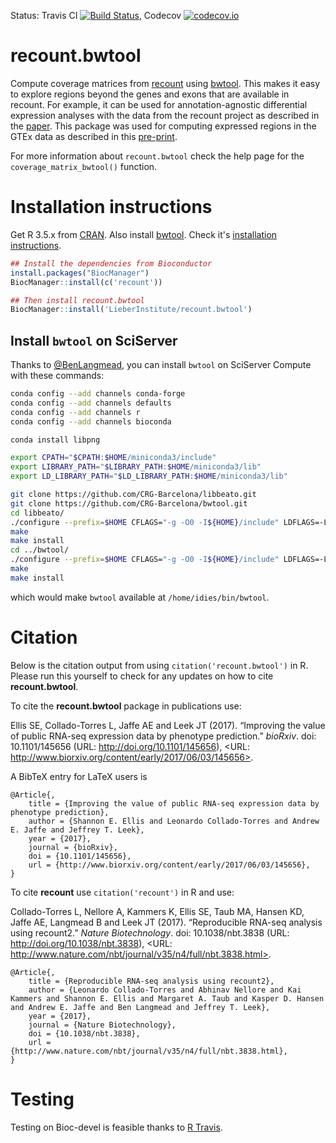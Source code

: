 Status: Travis CI [![Build Status](https://travis-ci.org/LieberInstitute/recount.bwtool.svg?branch=master)](https://travis-ci.org/LieberInstitute/recount.bwtool), Codecov [![codecov.io](https://codecov.io/github/LieberInstitute/recount.bwtool/coverage.svg?branch=master)](https://codecov.io/github/LieberInstitute/recount.bwtool?branch=master)

recount.bwtool
==============

Compute coverage matrices from [recount](https://jhubiostatistics.shinyapps.io/recount/) using [bwtool](https://github.com/CRG-Barcelona/bwtool). This makes it easy to explore regions beyond the genes and exons that are available in recount. For example, it can be used for annotation-agnostic differential expression analyses with the data from the recount project as described in the [paper](http://www.nature.com/nbt/journal/v35/n4/full/nbt.3838.html). This package was used for computing expressed regions in the GTEx data as described in this [pre-print](biorxiv.org/content/early/2017/06/03/145656).

For more information about `recount.bwtool` check the help page for the `coverage_matrix_bwtool()` function.

# Installation instructions

Get R 3.5.x from [CRAN](http://cran.r-project.org/). Also install [bwtool](https://github.com/CRG-Barcelona/bwtool/wiki). Check it's [installation instructions](https://github.com/CRG-Barcelona/bwtool/wiki#installation).

```R
## Install the dependencies from Bioconductor
install.packages("BiocManager")
BiocManager::install(c('recount'))

## Then install recount.bwtool
BiocManager::install('LieberInstitute/recount.bwtool')
```

## Install `bwtool` on SciServer

Thanks to [@BenLangmead](https://github.com/BenLangmead), you can install `bwtool` on SciServer Compute with these commands:

```bash
conda config --add channels conda-forge
conda config --add channels defaults
conda config --add channels r
conda config --add channels bioconda

conda install libpng

export CPATH="$CPATH:$HOME/miniconda3/include"
export LIBRARY_PATH="$LIBRARY_PATH:$HOME/miniconda3/lib"
export LD_LIBRARY_PATH="$LD_LIBRARY_PATH:$HOME/miniconda3/lib"

git clone https://github.com/CRG-Barcelona/libbeato.git
git clone https://github.com/CRG-Barcelona/bwtool.git
cd libbeato/
./configure --prefix=$HOME CFLAGS="-g -O0 -I${HOME}/include" LDFLAGS=-L${HOME}/lib
make
make install
cd ../bwtool/
./configure --prefix=$HOME CFLAGS="-g -O0 -I${HOME}/include" LDFLAGS=-L${HOME}/lib
make
make install
```

which would make `bwtool` available at `/home/idies/bin/bwtool`.

# Citation

Below is the citation output from using `citation('recount.bwtool')` in R. Please run this yourself to check for any updates on how to cite __recount.bwtool__.

To cite the __recount.bwtool__ package in publications use:

Ellis SE, Collado-Torres L, Jaffe AE and Leek JT (2017). “Improving the value of public RNA-seq expression data by phenotype prediction.” _bioRxiv_. doi:
10.1101/145656 (URL: http://doi.org/10.1101/145656), <URL: http://www.biorxiv.org/content/early/2017/06/03/145656>.

A BibTeX entry for LaTeX users is

```
@Article{,
    title = {Improving the value of public RNA-seq expression data by phenotype prediction},
    author = {Shannon E. Ellis and Leonardo Collado-Torres and Andrew E. Jaffe and Jeffrey T. Leek},
    year = {2017},
    journal = {bioRxiv},
    doi = {10.1101/145656},
    url = {http://www.biorxiv.org/content/early/2017/06/03/145656},
}
```

To cite __recount__ use `citation('recount')` in R and use:

Collado-Torres L, Nellore A, Kammers K, Ellis SE, Taub MA, Hansen KD, Jaffe AE, Langmead B and Leek JT (2017). “Reproducible RNA-seq analysis using
recount2.” _Nature Biotechnology_. doi: 10.1038/nbt.3838 (URL: http://doi.org/10.1038/nbt.3838), <URL:
http://www.nature.com/nbt/journal/v35/n4/full/nbt.3838.html>.

```
@Article{,
    title = {Reproducible RNA-seq analysis using recount2},
    author = {Leonardo Collado-Torres and Abhinav Nellore and Kai Kammers and Shannon E. Ellis and Margaret A. Taub and Kasper D. Hansen and Andrew E. Jaffe and Ben Langmead and Jeffrey T. Leek},
    year = {2017},
    journal = {Nature Biotechnology},
    doi = {10.1038/nbt.3838},
    url = {http://www.nature.com/nbt/journal/v35/n4/full/nbt.3838.html},
}
```

# Testing

Testing on Bioc-devel is feasible thanks to [R Travis](http://docs.travis-ci.com/user/languages/r/).
